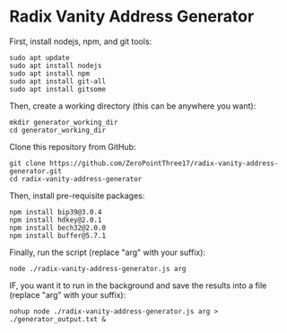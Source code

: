 # Radix Vanity Address Generator

First, install nodejs, npm, and git tools:

```
sudo apt update
sudo apt install nodejs
sudo apt install npm
sudo apt install git-all
sudo apt install gitsome
```

Then, create a working directory (this can be anywhere you want):
```
mkdir generator_working_dir
cd generator_working_dir
```

Clone this repository from GitHub:
```
git clone https://github.com/ZeroPointThree17/radix-vanity-address-generator.git
cd radix-vanity-address-generator
```

Then, install pre-requisite packages:
```
npm install bip39@3.0.4
npm install hdkey@2.0.1
npm install bech32@2.0.0
npm install buffer@5.7.1
```

Finally, run the script (replace "arg" with your suffix):
```
node ./radix-vanity-address-generator.js arg
```

IF, you want it to run in the background and save the results into a file (replace "arg" with your suffix):
```
nohup node ./radix-vanity-address-generator.js arg > ./generator_output.txt &
```